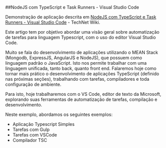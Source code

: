 ##NodeJS com TypeScript e Task Runners - Visual Studio Code

Demonstração de aplicação descrita em <a href="http://social.technet.microsoft.com/wiki/pt-br/contents/articles/32988.nodejs-com-typescript-e-task-runners-visual-studio-code.aspx" target="_blank"> NodeJS com TypeScript e Task Runners - Visual Studio Code</a> - TechNet Wiki.

Este artigo tem por objetivo abordar uma visão geral sobre automatização de tarefas para linguagem Typescript, com o uso do editor Visual Studio Code.

Muito se fala do desenvolvimento de aplicações utilizando o MEAN Stack (Mongodb, ExpressJS, AngularJS e NodeJS), que possuem como linguagem padrão o JavaScript. Isto nos permite trabalhar com uma linguagem unificada, tanto back, quanto front end. Falaremos hoje como tornar mais prático o desenvolvimento de aplicações TypeScript (definido nas próximas seções), trabalhando com tarefas, compiladores e toda configuração de ambiente.

Para isto, hoje trabalharemos com o VS Code, editor de texto da Microsoft, explorando suas ferramentas de automatização de tarefas, compilação e desenvolvimento.

 

Neste exemplo, abordamos os seguintes exemplos:

<ul>
  <li>Aplicação Typescript Simples</li>
<li>Tarefas com Gulp</li>
<li>Tarefas com VSCode</li>
<li>Compilador TSC</li>
</ul>

